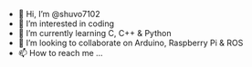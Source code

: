 - 👋 Hi, I’m @shuvo7102
- 👀 I’m interested in coding
- 🌱 I’m currently learning C, C++ & Python
- 💞️ I’m looking to collaborate on Arduino, Raspberry Pi & ROS
- 📫 How to reach me ...

<!---
shuvo7102/shuvo7102 is a ✨ special ✨ repository because its `README.md` (this file) appears on your GitHub profile.
You can click the Preview link to take a look at your changes.
--->
